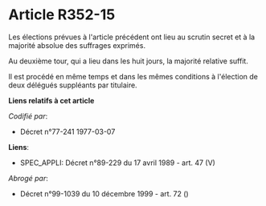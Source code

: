 # Article R352-15

Les élections prévues à l'article précédent ont lieu au scrutin secret et à la majorité absolue des suffrages exprimés.

Au deuxième tour, qui a lieu dans les huit jours, la majorité relative suffit.

Il est procédé en même temps et dans les mêmes conditions à l'élection de deux délégués suppléants par titulaire.

**Liens relatifs à cet article**

_Codifié par_:

  - Décret n°77-241 1977-03-07

**Liens**:

  - SPEC_APPLI: Décret n°89-229 du 17 avril 1989 - art. 47 (V)

_Abrogé par_:

  - Décret n°99-1039 du 10 décembre 1999 - art. 72 ()
